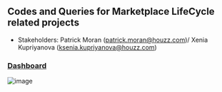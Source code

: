 ## Codes and Queries for Marketplace LifeCycle related projects

* Stakeholders: Patrick Moran (patrick.moran@houzz.com)/ Xenia Kupriyanova (ksenia.kupriyanova@houzz.com)

### [Dashboard](https://tableau.houzz.net/#/workbooks/1672/views)
![image](https://drive.google.com/uc?export=view&id=1jrU1J4bdKtTy2bpDAgaHivbHXY-TodaS)
